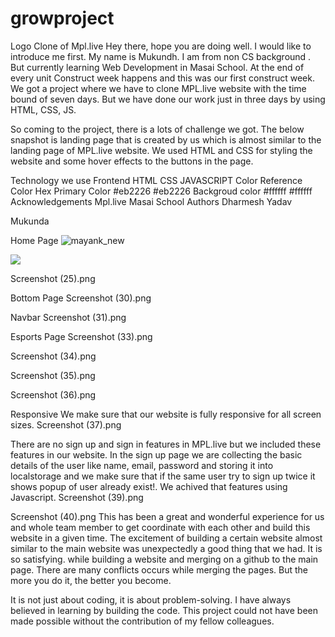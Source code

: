 # growproject
Logo
Clone of Mpl.live
Hey there, hope you are doing well. I would like to introduce me first. My name is Mukundh. I am from non CS background . But currently learning Web Development in Masai School. At the end of every unit Construct week happens and this was our first construct week. We got a project where we have to clone MPL.live website with the time bound of seven days. But we have done our work just in three days by using HTML, CSS, JS.

So coming to the project, there is a lots of challenge we got. The below snapshot is landing page that is created by us which is almost similar to the landing page of MPL.live website. We used HTML and CSS for styling the website and some hover effects to the buttons in the page.

Technology we use
Frontend
HTML
CSS
JAVASCRIPT
Color Reference
Color	Hex
Primary Color	#eb2226 #eb2226
Backgroud color	#ffffff #ffffff
Acknowledgements
Mpl.live
Masai School
Authors
Dharmesh Yadav

Mukunda

Home Page
![mayank_new](https://user-images.githubusercontent.com/87421885/149349700-d54e0c21-73e7-48ad-b88a-e65c4a61c08f.jpg)

<img src="https://drive.google.com/file/d/130ZTCHSKtSmgMQW1ANaDSwW-MHvsoUIY/view?usp=sharing"/>

Screenshot (25).png

Bottom Page
Screenshot (30).png

Navbar
Screenshot (31).png

Esports Page
Screenshot (33).png

Screenshot (34).png

Screenshot (35).png

Screenshot (36).png

Responsive
We make sure that our website is fully responsive for all screen sizes. Screenshot (37).png

There are no sign up and sign in features in MPL.live but we included these features in our website. In the sign up page we are collecting the basic details of the user like name, email, password and storing it into localstorage and we make sure that if the same user try to sign up twice it shows popup of user already exist!. We achived that features using Javascript. Screenshot (39).png

Screenshot (40).png This has been a great and wonderful experience for us and whole team member to get coordinate with each other and build this website in a given time. The excitement of building a certain website almost similar to the main website was unexpectedly a good thing that we had. It is so satisfying. while building a website and merging on a github to the main page. There are many conflicts occurs while merging the pages. But the more you do it, the better you become.

It is not just about coding, it is about problem-solving. I have always believed in learning by building the code. This project could not have been made possible without the contribution of my fellow colleagues.
